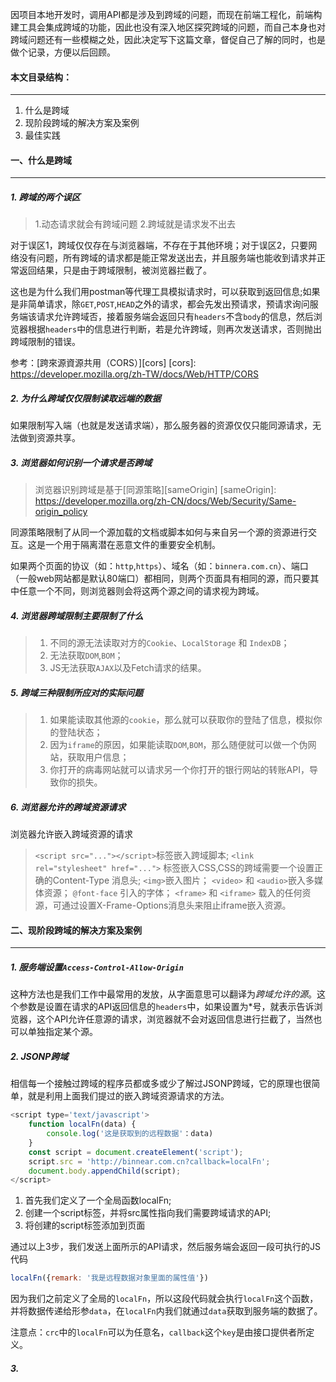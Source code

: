因项目本地开发时，调用API都是涉及到跨域的问题，而现在前端工程化，前端构建工具会集成跨域的功能，因此也没有深入地区探究跨域的问题，而自己本身也对跨域问题还有一些模糊之处，因此决定写下这篇文章，督促自己了解的同时，也是做个记录，方便以后回顾。

#### 本文目录结构：
---

1. 什么是跨域
2. 现阶段跨域的解决方案及案例
3. 最佳实践

#### 一、什么是跨域
---

##### 1. 跨域的两个误区

> 1.动态请求就会有跨域问题
> 2.跨域就是请求发不出去

对于误区1，跨域仅仅存在与浏览器端，不存在于其他环境；对于误区2，只要网络没有问题，所有跨域的请求都是能正常发送出去，并且服务端也能收到请求并正常返回结果，只是由于跨域限制，被浏览器拦截了。
  
这也是为什么我们用postman等代理工具模拟请求时，可以获取到返回信息;如果是非简单请求，除`GET`,`POST`,`HEAD`之外的请求，都会先发出预请求，预请求询问服务端该请求允许跨域否，接着服务端会返回只有`headers`不含`body`的信息，然后浏览器根据`headers`中的信息进行判断，若是允许跨域，则再次发送请求，否则抛出跨域限制的错误。
  
参考：[跨來源資源共用（CORS）][cors]
[cors]: https://developer.mozilla.org/zh-TW/docs/Web/HTTP/CORS


##### 2. 为什么跨域仅仅限制读取远端的数据

如果限制写入端（也就是发送请求端），那么服务器的资源仅仅只能同源请求，无法做到资源共享。

##### 3. 浏览器如何识别一个请求是否跨域

> 浏览器识别跨域是基于[同源策略][sameOrigin]
[sameOrigin]: https://developer.mozilla.org/zh-CN/docs/Web/Security/Same-origin_policy

同源策略限制了从同一个源加载的文档或脚本如何与来自另一个源的资源进行交互。这是一个用于隔离潜在恶意文件的重要安全机制。
  
如果两个页面的协议（如：`http`,`https`）、域名（如：`binnera.com.cn`）、端口（一般web网站都是默认80端口）都相同，则两个页面具有相同的源，而只要其中任意一个不同，则浏览器则会将这两个源之间的请求视为跨域。

##### 4. 浏览器跨域限制主要限制了什么

> 1. 不同的源无法读取对方的`Cookie`、`LocalStorage` 和 `IndexDB`；
> 2. 无法获取`DOM`,`BOM`；
> 3. JS无法获取`AJAX`以及Fetch请求的结果。

##### 5. 跨域三种限制所应对的实际问题

> 1. 如果能读取其他源的`cookie`，那么就可以获取你的登陆了信息，模拟你的登陆状态；
> 2. 因为`iframe`的原因，如果能读取`DOM`,`BOM`，那么随便就可以做一个伪网站，获取用户信息；
> 3. 你打开的病毒网站就可以请求另一个你打开的银行网站的转账API，导致你的损失。

##### 6. 浏览器允许的跨域资源请求

浏览器允许嵌入跨域资源的请求
> `<script src="..."></script>`标签嵌入跨域脚本;
> `<link rel="stylesheet" href="...">` 标签嵌入CSS,CSS的跨域需要一个设置正确的Content-Type 消息头;
> `<img>`嵌入图片；
> `<video>` 和 `<audio>`嵌入多媒体资源；
> `@font-face` 引入的字体；
> `<frame>` 和 `<iframe>` 载入的任何资源，可通过设置X-Frame-Options消息头来阻止iframe嵌入资源。


#### 二、现阶段跨域的解决方案及案例
---

##### 1. 服务端设置`Access-Control-Allow-Origin`

这种方法也是我们工作中最常用的发放，从字面意思可以翻译为*跨域允许的源*。这个参数是设置在请求的API返回信息的`headers`中，如果设置为*号，就表示告诉浏览器，这个API允许任意源的请求，浏览器就不会对返回信息进行拦截了，当然也可以单独指定某个源。

##### 2. JSONP跨域

相信每一个接触过跨域的程序员都或多或少了解过JSONP跨域，它的原理也很简单，就是利用上面我们提过的嵌入跨域资源请求的方法。

```js
<script type='text/javascript'>
    function localFn(data) {
        console.log('这是获取到的远程数据'：data)
    }
    const script = document.createElement('script');
    script.src = 'http://binnear.com.cn?callback=localFn';
    document.body.appendChild(script);
</script>
```

1. 首先我们定义了一个全局函数localFn;
2. 创建一个script标签，并将src属性指向我们需要跨域请求的API;
3. 将创建的script标签添加到页面

通过以上3步，我们发送上面所示的API请求，然后服务端会返回一段可执行的JS代码

```js
localFn({remark: '我是远程数据对象里面的属性值'})
```

因为我们之前定义了全局的`localFn`，所以这段代码就会执行`localFn`这个函数，并将数据传递给形参`data`，在`localFn`内我们就通过`data`获取到服务端的数据了。
  
注意点：`crc`中的`localFn`可以为任意名，`callback`这个`key`是由接口提供者所定义。

##### 3. 
